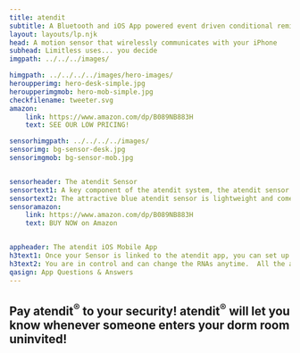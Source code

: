 ```yaml
---
title: atendit
subtitle: A Bluetooth and iOS App powered event driven conditional reminder, notification, and alert system.
layout: layouts/lp.njk
head: A motion sensor that wirelessly communicates with your iPhone
subhead: Limitless uses... you decide
imgpath: ../../../images/

himgpath: ../../../../images/hero-images/
heroupperimg: hero-desk-simple.jpg
heroupperimgmob: hero-mob-simple.jpg
checkfilename: tweeter.svg
amazon:
    link: https://www.amazon.com/dp/B089NB883H
    text: SEE OUR LOW PRICING!

sensorhimgpath: ../../../../images/
sensorimg: bg-sensor-desk.jpg
sensorimgmob: bg-sensor-mob.jpg


sensorheader: The atendit Sensor
sensortext1: A key component of the atendit system, the atendit sensor is a Bluetooth Low Energy (BLE) beacon that is custom programmed to briefly transmit information that identifies its location to your mobile phone. The atendit Sensor is activated when the door it is mounted on is moved.
sensortext2: The attractive blue atendit sensor is lightweight and comes with a removable mounting tab for easy and secure placement on your door
sensoramazon:
    link: https://www.amazon.com/dp/B089NB883H
    text: BUY NOW on Amazon


appheader: The atendit iOS Mobile App
h3text1: Once your Sensor is linked to the atendit app, you can set up a wide variety of reminders, notices, & alerts (RNAs) based on your personal needs.  The key is that whenever you move the door with the Sensor on it, the app will check to see if you have any RNAs set up for the current date/day/time.
h3text2: You are in control and can change the RNAs anytime.  All the app screens have in app Help screens to easily check on any feature or function you might like to use.
qasign: App Questions & Answers  
---
```

## Pay atendit<sup>®</sup> to your security! atendit<sup>®</sup> will let you know whenever someone enters your dorm room uninvited!